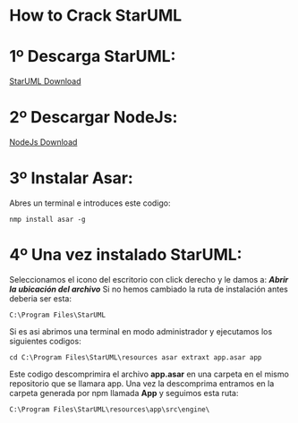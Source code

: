 # How to Crack StarUML
# 1º Descarga StarUML:
[StarUML Download](https://staruml.io/download)

# 2º Descargar NodeJs:
[NodeJs Download](https://nodejs.org/en/download/)

# 3º Instalar Asar:
Abres un terminal e introduces este codigo:

``
nmp install asar -g
``

# 4º Una vez instalado StarUML:
Seleccionamos el icono del escritorio con click derecho y le damos a: **_Abrir la ubicación del archivo_**
Si no hemos cambiado la ruta de instalación antes deberia ser esta: 

``
C:\Program Files\StarUML
``

Si es asi abrimos una terminal en modo administrador y ejecutamos los siguientes codigos:

``
cd C:\Program Files\StarUML\resources asar extraxt app.asar app
``

Este codigo descomprimira el archivo **app.asar** en una carpeta en el mismo repositorio que se llamara app.
Una vez la descomprima entramos en la carpeta generada por npm llamada **App** y seguimos esta ruta:

``
C:\Program Files\StarUML\resources\app\src\engine\
``

